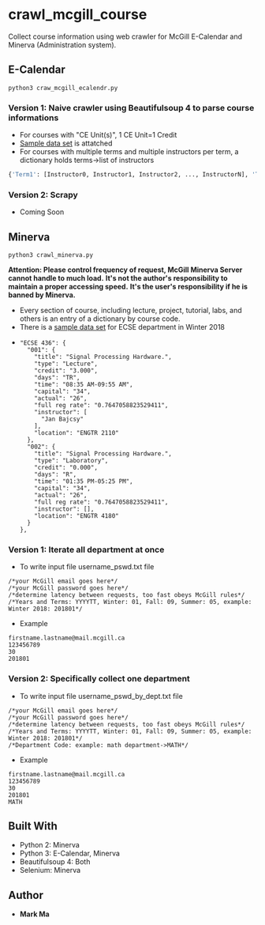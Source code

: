 # crawl_mcgill_course
Collect course information using web crawler for McGill E-Calendar and Minerva (Administration system). 

## E-Calendar
```
python3 craw_mcgill_ecalendr.py
```
### Version 1: Naive crawler using Beautifulsoup 4 to parse course informations
* For courses with "CE Unit(s)", 1 CE Unit=1 Credit
* [Sample data set](crawl_mcgill_course/craw_minerva/ecse_course_reg_info.json) is attatched
* For courses with multiple terms and multiple instructors per term, a dictionary holds terms->list of instructors 
```Python
{'Term1': [Instructor0, Instructor1, Instructor2, ..., InstructorN], 'Term2': [Instructor0, Instructor1, Instructor2, ...,InstructorN]}
```

### Version 2: Scrapy
* Coming Soon

## Minerva
```
python3 crawl_minerva.py
```
**Attention: Please control frequency of request, McGill Minerva Server cannot handle to much load.**
**It's not the author's responsibility to maintain a proper accessing speed.**
**It's the user's responsibility if he is banned by Minerva.**

* Every section of course, including lecture, project, tutorial, labs, and others is an entry of a dictionary by course code. 
* There is a [sample data set](crawl_mcgill_course/craw_minerva/ecse_course_reg_info.json) for ECSE department in Winter 2018 
* ```
  "ECSE 436": {
    "001": {
      "title": "Signal Processing Hardware.",
      "type": "Lecture",
      "credit": "3.000",
      "days": "TR",
      "time": "08:35 AM-09:55 AM",
      "capital": "34",
      "actual": "26",
      "full reg rate": "0.7647058823529411",
      "instructor": [
        "Jan Bajcsy"
      ],
      "location": "ENGTR 2110"
    },
    "002": {
      "title": "Signal Processing Hardware.",
      "type": "Laboratory",
      "credit": "0.000",
      "days": "R",
      "time": "01:35 PM-05:25 PM",
      "capital": "34",
      "actual": "26",
      "full reg rate": "0.7647058823529411",
      "instructor": [],
      "location": "ENGTR 4180"
    }
  },
  ```
### Version 1: Iterate all department at once
* To write input file username_pswd.txt file
```
/*your McGill email goes here*/
/*your McGill password goes here*/
/*determine latency between requests, too fast obeys McGill rules*/
/*Years and Terms: YYYYTT, Winter: 01, Fall: 09, Summer: 05, example: Winter 2018: 201801*/
```
* Example
```
firstname.lastname@mail.mcgill.ca
123456789
30
201801
```

### Version 2: Specifically collect one department
* To write input file username_pswd_by_dept.txt file
```
/*your McGill email goes here*/
/*your McGill password goes here*/
/*determine latency between requests, too fast obeys McGill rules*/
/*Years and Terms: YYYYTT, Winter: 01, Fall: 09, Summer: 05, example: Winter 2018: 201801*/
/*Department Code: example: math department->MATH*/
```
* Example
```
firstname.lastname@mail.mcgill.ca
123456789
30
201801
MATH
```

## Built With

* Python 2: Minerva
* Python 3: E-Calendar, Minerva
* Beautifulsoup 4: Both
* Selenium: Minerva

## Author

* **Mark Ma**

